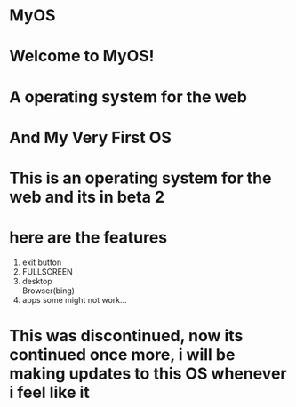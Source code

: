 # MyOS
<h1>Welcome to MyOS!</h1>
<h1>A operating system for the web</h1>
<h1>And My Very First OS</h1>
<h1>This is an operating system for the web and its in beta 2</h1>
<h1>here are the features</h1>  
<ol>
<li>exit button</li>
  <li>FULLSCREEN</li>
<li>desktop</li>
  <l1>Browser(bing)</l1>
<li>apps some might not work...</li>
</ol>

<h1>This was discontinued, now its continued once more, i will be making updates to this OS whenever i feel like it</h1>

